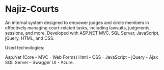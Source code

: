 # Najiz-Courts
An internal system designed to empower judges and circle members in effectively managing court-related tasks, including lawsuits, judgments, sessions, and more.
Developed with ASP.NET MVC, SQL Server, JavaScript, jQuery, HTML, and CSS.

Used technologies:

Asp.Net (Core - MVC - Web Forms)
Html - CSS - JavaScript - jQuery - Ajax
SQL Server - Swagger UI - Azure.

